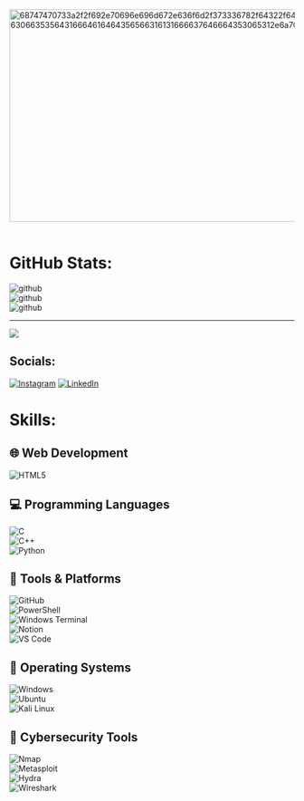 <img width="666" height="375" alt="68747470733a2f2f692e70696e696d672e636f6d2f373336782f64322f64312f66302f64326431663066353564316664616464356566316131666637646664353065312e6a7067-removebg-preview" src="https://github.com/user-attachments/assets/701bb3ef-e9fe-425b-8671-01dd98b9e620" />
<br>
<br>

# GitHub Stats:
![github](https://github-readme-stats.vercel.app/api?username=hiramonibrahma&theme=rose&hide_border=false&include_all_commits=false&count_private=false)<br/>
![github](https://nirzak-streak-stats.vercel.app/?user=hiramonibrahma&theme=rose&hide_border=false)<br/>
![github](https://github-readme-stats.vercel.app/api/top-langs/?username=hiramonibrahma&theme=rose&hide_border=false&include_all_commits=false&count_private=false&layout=compact)

---
[![](https://visitcount.itsvg.in/api?id=hiramonibrahma&icon=0&color=3)](https://visitcount.itsvg.in)


## Socials:
[![Instagram](https://img.shields.io/badge/Instagram-%23E4405F.svg?logo=Instagram&logoColor=white)](https://instagram.com/the_kb_network) 
[![LinkedIn](https://img.shields.io/badge/LinkedIn-%230077B5.svg?logo=linkedin&logoColor=white)](https://linkedin.com/in/Hiramoni_Brahma) 


# Skills:
## 🌐 Web Development  
![HTML5](https://img.shields.io/badge/HTML5-5D4B6C?style=for-the-badge&logo=html5&logoColor=white)

## 💻 Programming Languages  
![C](https://img.shields.io/badge/C-00599C?style=for-the-badge&logo=c&logoColor=white)  
![C++](https://img.shields.io/badge/C++-00599C?style=for-the-badge&logo=cplusplus&logoColor=white)  
![Python](https://img.shields.io/badge/Python-3670A0?style=for-the-badge&logo=python&logoColor=ffdd54)  

## 🔧 Tools & Platforms  
![GitHub](https://img.shields.io/badge/GitHub-121011?style=for-the-badge&logo=github&logoColor=white)  
![PowerShell](https://img.shields.io/badge/PowerShell-5391FE?style=for-the-badge&logo=powershell&logoColor=white)  
![Windows Terminal](https://img.shields.io/badge/Windows%20Terminal-4D4D4D?style=for-the-badge&logo=windows-terminal&logoColor=white)  
![Notion](https://img.shields.io/badge/Notion-000000?style=for-the-badge&logo=notion&logoColor=white)  
![VS Code](https://img.shields.io/badge/VS%20Code-007ACC?style=for-the-badge&logo=visualstudiocode&logoColor=white)  

## 💽 Operating Systems  
![Windows](https://img.shields.io/badge/Windows-0078D6?style=for-the-badge&logo=windows&logoColor=white)  
![Ubuntu](https://img.shields.io/badge/Ubuntu-E95420?style=for-the-badge&logo=ubuntu&logoColor=white)  
![Kali Linux](https://img.shields.io/badge/Kali%20Linux-557C94?style=for-the-badge&logo=kalilinux&logoColor=white)  

## 🔐 Cybersecurity Tools  
![Nmap](https://img.shields.io/badge/Nmap-4682B4?style=for-the-badge&logo=nmap&logoColor=white)  
![Metasploit](https://img.shields.io/badge/Metasploit-000000?style=for-the-badge&logo=metasploit&logoColor=white)  
![Hydra](https://img.shields.io/badge/Hydra-2E8B57?style=for-the-badge&logo=gnometerminal&logoColor=white)  
![Wireshark](https://img.shields.io/badge/Wireshark-1679A7?style=for-the-badge&logo=wireshark&logoColor=white)  
